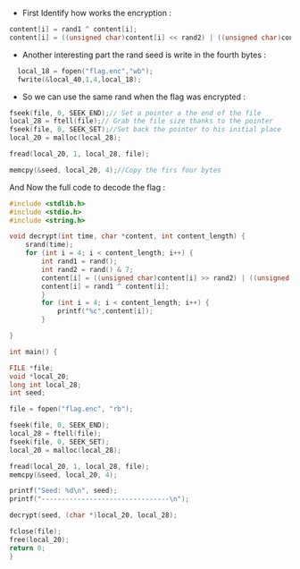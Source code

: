 
- First Identify how works the encryption : 
```c
content[i] = rand1 ^ content[i];
content[i] = ((unsigned char)content[i] << rand2) | ((unsigned char)content[i] >> (8 - rand2));
```

- Another interesting part the rand seed is write in the fourth bytes :
```c
  local_18 = fopen("flag.enc","wb");
  fwrite(&local_40,1,4,local_18);
```

- So we can use the same rand when the flag was encrypted : 
```c
fseek(file, 0, SEEK_END);// Set a pointer a the end of the file 
local_28 = ftell(file);// Grab the file size thanks to the pointer
fseek(file, 0, SEEK_SET);//Set back the pointer to his initial place
local_20 = malloc(local_28);

fread(local_20, 1, local_28, file);

memcpy(&seed, local_20, 4);//Copy the firs four bytes
```

And Now the full code to decode the flag : 

```c
#include <stdlib.h>
#include <stdio.h>
#include <string.h>

void decrypt(int time, char *content, int content_length) {
	srand(time);
	for (int i = 4; i < content_length; i++) {
		int rand1 = rand();
		int rand2 = rand() & 7;
		content[i] = ((unsigned char)content[i] >> rand2) | ((unsigned                   char)content[i] << (8 - rand2));
		content[i] = rand1 ^ content[i];
		}
		for (int i = 4; i < content_length; i++) {
			printf("%c",content[i]);
		}

}

int main() {

FILE *file;
void *local_20;
long int local_28;
int seed;

file = fopen("flag.enc", "rb");

fseek(file, 0, SEEK_END);
local_28 = ftell(file);
fseek(file, 0, SEEK_SET);
local_20 = malloc(local_28);

fread(local_20, 1, local_28, file);
memcpy(&seed, local_20, 4);

printf("Seed: %d\n", seed);
printf("--------------------------------\n");

decrypt(seed, (char *)local_20, local_28);

fclose(file);
free(local_20);
return 0;
}
```
